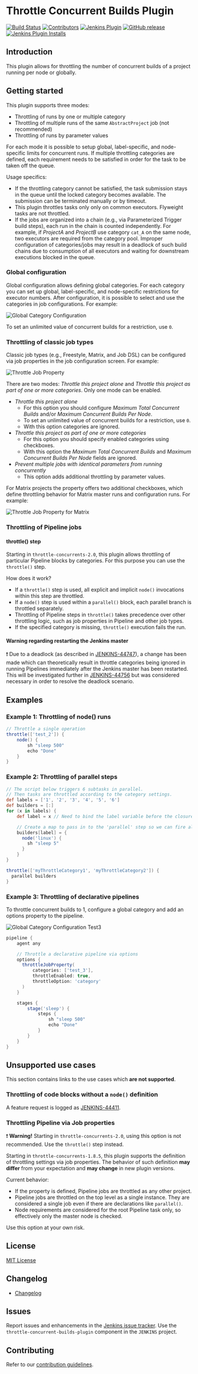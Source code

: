 # Throttle Concurrent Builds Plugin

[![Build Status](https://ci.jenkins.io/job/Plugins/job/throttle-concurrent-builds-plugin/job/master/badge/icon)](https://ci.jenkins.io/job/Plugins/job/throttle-concurrent-builds-plugin/job/master/)
[![Contributors](https://img.shields.io/github/contributors/jenkinsci/throttle-concurrent-builds-plugin.svg)](https://github.com/jenkinsci/throttle-concurrent-builds-plugin/graphs/contributors)
[![Jenkins Plugin](https://img.shields.io/jenkins/plugin/v/throttle-concurrents.svg)](https://plugins.jenkins.io/throttle-concurrents)
[![GitHub release](https://img.shields.io/github/release/jenkinsci/throttle-concurrent-builds-plugin.svg?label=changelog)](https://github.com/jenkinsci/throttle-concurrent-builds-plugin/releases/latest)
[![Jenkins Plugin Installs](https://img.shields.io/jenkins/plugin/i/throttle-concurrents.svg?color=blue)](https://plugins.jenkins.io/throttle-concurrents)

## Introduction

This plugin allows for throttling the number of concurrent builds of a
project running per node or globally.

## Getting started

This plugin supports three modes:

* Throttling of runs by one or multiple category
* Throttling of multiple runs of the same `AbstractProject` job (not
  recommended)
* Throttling of runs by parameter values

For each mode it is possible to setup global, label-specific, and
node-specific limits for concurrent runs. If multiple throttling
categories are defined, each requirement needs to be satisfied in order
for the task to be taken off the queue.

Usage specifics:

* If the throttling category cannot be satisfied, the task submission
  stays in the queue until the locked category becomes available. The
  submission can be terminated manually or by timeout.
* This plugin throttles tasks only only on common executors. Flyweight
  tasks are not throttled.
* If the jobs are organized into a chain (e.g., via Parameterized Trigger
  build steps), each run in the chain is counted independently. For
  example, if _ProjectA_ and _ProjectB_ use category `cat_A` on the same
  node, two executors are required from the category pool. Improper
  configuration of categories/jobs may result in a deadlock of such build
  chains due to consumption of all executors and waiting for downstream
  executions blocked in the queue.

### Global configuration

Global configuration allows defining global categories. For each category
you can set up global, label-specific, and node-specific restrictions for
executor numbers. After configuration, it is possible to select and use
the categories in job configurations. For example:

![Global Category Configuration](doc/images/global_categoryConfig.png)

To set an unlimited value of concurrent builds for a restriction, use
`0`.

### Throttling of classic job types

Classic job types (e.g., Freestyle, Matrix, and Job DSL) can be
configured via job properties in the job configuration screen. For
example:

![Throttle Job Property](doc/images/abstractProject_jobProperty.png)

There are two modes: _Throttle this project alone_ and _Throttle this
project as part of one or more categories_. Only one mode can be
enabled.

* _Throttle this project alone_
  * For this option you should configure _Maximum Total Concurrent
    Builds_ and/or _Maximum Concurrent Builds Per Node_.
  * To set an unlimited value of concurrent builds for a restriction,
    use `0`.
  * With this option categories are ignored.
* _Throttle this project as part of one or more categories_
  * For this option you should specify enabled categories using
    checkboxes.
  * With this option the _Maximum Total Concurrent Builds_ and _Maximum
    Concurrent Builds Per Node_ fields are ignored.
* _Prevent multiple jobs with identical parameters from running
  concurrently_
  * This option adds additional throttling by parameter values.

For Matrix projects the property offers two additional checkboxes, which
define throttling behavior for Matrix master runs and configuration
runs. For example:

![Throttle Job Property for Matrix](doc/images/abstractProject_matrixFlags.png)

### Throttling of Pipeline jobs

<!--TODO: Remove warning once JENKINS-31801 is integrated-->

#### throttle() step

Starting in `throttle-concurrents-2.0`, this plugin allows throttling of
particular Pipeline blocks by categories. For this purpose you can use the
`throttle()` step.

How does it work?

* If a `throttle()` step is used, all explicit and implicit `node()`
  invocations within this step are throttled.
* If a `node()` step is used within a `parallel()` block, each parallel
  branch is throttled separately.
* Throttling of Pipeline steps in `throttle()` takes precedence over
  other throttling logic, such as job properties in Pipeline and other
  job types.
* If the specified category is missing, `throttle()` execution fails the
  run.

#### Warning regarding restarting the Jenkins master

:exclamation: Due to a deadlock (as described in
[JENKINS-44747](https://issues.jenkins-ci.org/browse/JENKINS-44747)), a
change has been made which can theoretically result in throttle
categories being ignored in running Pipelines immediately after the
Jenkins master has been restarted. This will be investigated further in
[JENKINS-44756](https://issues.jenkins-ci.org/browse/JENKINS-44756) but
was considered necessary in order to resolve the deadlock scenario.

## Examples

### Example 1: Throttling of node() runs

```groovy
// Throttle a single operation
throttle(['test_2']) {
    node() {
        sh "sleep 500"
        echo "Done"
    }
}
```

### Example 2: Throttling of parallel steps

```groovy
// The script below triggers 6 subtasks in parallel.
// Then tasks are throttled according to the category settings.
def labels = ['1', '2', '3', '4', '5', '6']
def builders = [:]
for (x in labels) {
    def label = x // Need to bind the label variable before the closure

    // Create a map to pass in to the 'parallel' step so we can fire all the builds at once
    builders[label] = {
      node('linux') {
        sh "sleep 5"
      }
    }
}

throttle(['myThrottleCategory1', 'myThrottleCategory2']) {
  parallel builders
}
```

### Example 3: Throttling of declarative pipelines

To throttle concurrent builds to 1, configure a global category and add an options property to the pipeline.

![Global Category Configuration Test3](doc/images/global_categoryConfig3.png)

```groovy
pipeline {
    agent any

    // Throttle a declarative pipeline via options
    options {
      throttleJobProperty(
          categories: ['test_3'],
          throttleEnabled: true,
          throttleOption: 'category'
      )  
    }

    stages {
        stage('sleep') {
            steps {
                sh "sleep 500"
                echo "Done"
            }
        }
    }
}
```

## Unsupported use cases

This section contains links to the use cases which **are not
supported**.

### Throttling of code blocks without a `node()` definition

A feature request is logged as
[JENKINS-44411](https://issues.jenkins-ci.org/browse/JENKINS-44411).

### Throttling Pipeline via Job properties

:exclamation: **Warning!** Starting in `throttle-concurrents-2.0`, using
this option is not recommended. Use the `throttle()` step instead.

Starting in `throttle-concurrents-1.8.5`, this plugin supports the
definition of throttling settings via job properties. The behavior of
such definition **may differ** from your expectation and **may change**
in new plugin versions.

Current behavior:

* If the property is defined, Pipeline jobs are throttled as any
  other project.
* Pipeline jobs are throttled on the top level as a single instance. They
  are considered a single job even if there are declarations like
  `parallel()`.
* Node requirements are considered for the root Pipeline task only,
  so effectively only the master node is checked.

Use this option at your own risk.

## License

[MIT License](http://www.opensource.org/licenses/mit-license.php)

## Changelog

* [Changelog](CHANGELOG.md)

## Issues

Report issues and enhancements in the [Jenkins issue tracker](https://issues.jenkins-ci.org/).
Use the `throttle-concurrent-builds-plugin` component in the `JENKINS` project.

## Contributing

Refer to our [contribution guidelines](https://github.com/jenkinsci/.github/blob/master/CONTRIBUTING.md).
